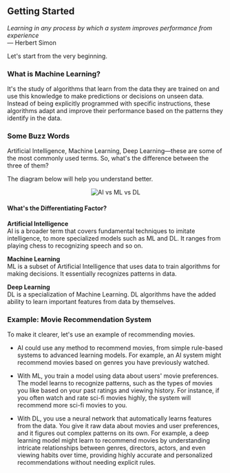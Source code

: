 ## Getting Started

*Learning in any process by which a system improves performance from experience*  
— Herbert Simon

Let's start from the very beginning.

### What is Machine Learning?

It's the study of algorithms that learn from the data they are trained on and use this knowledge to make predictions or decisions on unseen data. Instead of being explicitly programmed with specific instructions, these algorithms adapt and improve their performance based on the patterns they identify in the data.

### Some Buzz Words

Artificial Intelligence, Machine Learning, Deep Learning—these are some of the most commonly used terms. So, what's the difference between the three of them?

The diagram below will help you understand better.

<p align="center">
  <img src="../images/AI_vs_ML_vs_DL.jpg" alt="AI vs ML vs DL">
</p>

#### What's the Differentiating Factor?

**Artificial Intelligence**  
AI is a broader term that covers fundamental techniques to imitate intelligence, to more specialized models such as ML and DL. It ranges from playing chess to recognizing speech and so on.

**Machine Learning**  
ML is a subset of Artificial Intelligence that uses data to train algorithms for making decisions. It essentially recognizes patterns in data.

**Deep Learning**  
DL is a specialization of Machine Learning. DL algorithms have the added ability to learn important features from data by themselves.

### Example: Movie Recommendation System
To make it clearer, let's use an example of recommending movies.

- AI could use any method to recommend movies, from simple rule-based systems to advanced learning models. For example, an AI system might recommend movies based on genres you have previously watched.

- With ML, you train a model using data about users' movie preferences. The model learns to recognize patterns, such as the types of movies you like based on your past ratings and viewing history. For instance, if you often watch and rate sci-fi movies highly, the system will recommend more sci-fi movies to you.

- With DL, you use a neural network that automatically learns features from the data. You give it raw data about movies and user preferences, and it figures out complex patterns on its own. For example, a deep learning model might learn to recommend movies by understanding intricate relationships between genres, directors, actors, and even viewing habits over time, providing highly accurate and personalized recommendations without needing explicit rules.